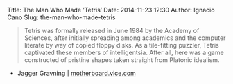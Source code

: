 Title: The Man Who Made ’Tetris’
Date: 2014-11-23 12:30
Author: Ignacio Cano
Slug: the-man-who-made-tetris

> Tetris was formally released in June 1984 by the Academy of Sciences,
> after initially spreading among academics and the computer literate by
> way of copied floppy disks. As a tile-fitting puzzler, Tetris
> captivated these members of intelligentsia. After all, here was a game
> constructed of pristine shapes taken straight from Platonic idealism.

- Jagger Gravning | [motherboard.vice.com][]

  [motherboard.vice.com]: http://motherboard.vice.com/read/the-man-who-made-tetris
    "The Man Who Made 'Tetris'"
